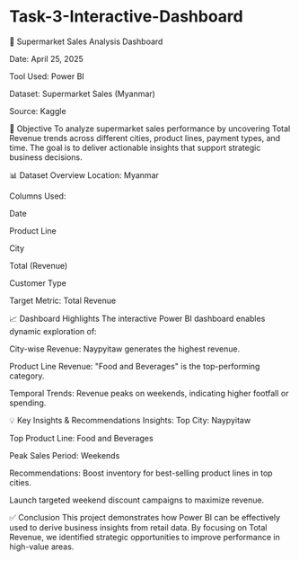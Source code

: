 # Task-3-Interactive-Dashboard

🛒 Supermarket Sales Analysis Dashboard

Date: April 25, 2025

Tool Used: Power BI

Dataset: Supermarket Sales (Myanmar)

Source:  Kaggle

📌 Objective
To analyze supermarket sales performance by uncovering Total Revenue trends across different cities, product lines, payment types, and time. The goal is to deliver actionable insights that support strategic business decisions.

📊 Dataset Overview
Location: Myanmar

Columns Used:

Date

Product Line

City

Total (Revenue)

Customer Type

Target Metric: Total Revenue

📈 Dashboard Highlights
The interactive Power BI dashboard enables dynamic exploration of:

City-wise Revenue: Naypyitaw generates the highest revenue.

Product Line Revenue: "Food and Beverages" is the top-performing category.

Temporal Trends: Revenue peaks on weekends, indicating higher footfall or spending.

💡 Key Insights & Recommendations
Insights:
Top City: Naypyitaw

Top Product Line: Food and Beverages

Peak Sales Period: Weekends

Recommendations:
Boost inventory for best-selling product lines in top cities.

Launch targeted weekend discount campaigns to maximize revenue.

✅ Conclusion
This project demonstrates how Power BI can be effectively used to derive business insights from retail data. By focusing on Total Revenue, we identified strategic opportunities to improve performance in high-value areas.
